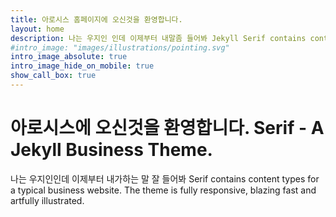 ```yaml
---
title: 아로시스 홈페이지에 오신것을 환영합니다. 
layout: home
description: 나는 우지인 인데 이제부터 내말좀 들어봐 Jekyll Serif contains content types for a typical business website. The theme is fully responsive, blazing fast and artfully illustrated.
#intro_image: "images/illustrations/pointing.svg"
intro_image_absolute: true
intro_image_hide_on_mobile: true
show_call_box: true
---
```


# 아로시스에 오신것을 환영합니다. Serif - A Jekyll Business Theme.

나는 우지인인데 이제부터 내가하는 말 잘 들어봐
Serif contains content types for a typical business website. The theme is fully responsive, blazing fast and artfully illustrated.
